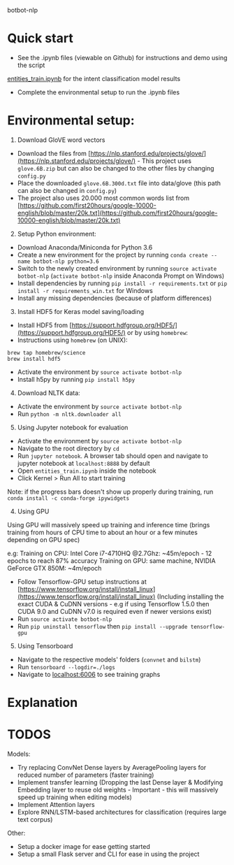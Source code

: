 botbot-nlp

# Quick start
- See the .ipynb files (viewable on Github) for instructions and demo using the script

[entities_train.ipynb](https://github.com/2359media/botbot-nlp/blob/master/entities_train.ipynb) for the intent classification model results

- Complete the environmental setup to run the .ipynb files

# Environmental setup:

1. Download GloVE word vectors
- Download the files from [https://nlp.stanford.edu/projects/glove/](https://nlp.stanford.edu/projects/glove/) - This project uses `glove.6B.zip` but can also be changed to the other files by changing `config.py`
- Place the downloaded `glove.6B.300d.txt` file into data/glove (this path can also be changed in `config.py`)
- The project also uses 20.000 most common words list from [https://github.com/first20hours/google-10000-english/blob/master/20k.txt](https://github.com/first20hours/google-10000-english/blob/master/20k.txt)

2. Setup Python environment:
- Download Anaconda/Miniconda for Python 3.6
- Create a new environment for the project by running `conda create --name botbot-nlp python=3.6`
- Switch to the newly created environment by running `source activate botbot-nlp` (`activate botbot-nlp` inside Anaconda Prompt on Windows)
- Install dependencies by running `pip install -r requirements.txt` or `pip install -r requirements_win.txt` for Windows
- Install any missing dependencies (because of platform differences)

3. Install HDF5 for Keras model saving/loading
- Install HDF5 from [https://support.hdfgroup.org/HDF5/](https://support.hdfgroup.org/HDF5/) or by using `homebrew`:
- Instructions using `homebrew` (on UNIX):
```
brew tap homebrew/science
brew install hdf5
```

- Activate the environment by `source activate botbot-nlp`
- Install h5py by running `pip install h5py`

4. Download NLTK data:
- Activate the environment by `source activate botbot-nlp`
- Run `python -m nltk.downloader all`

5. Using Jupyter notebook for evaluation
- Activate the environment by `source activate botbot-nlp`
- Navigate to the root directory by `cd`
- Run `jupyter notebook`. A browser tab should open and navigate to jupyter notebook at `localhost:8888` by default
- Open `entities_train.ipynb` inside the notebook
- Click Kernel > Run All to start training

Note: if the progress bars doesn't show up properly during training, run `conda install -c conda-forge ipywidgets`

4. Using GPU

Using GPU will massively speed up training and inference time (brings training from hours of CPU time to about an hour or a few minutes depending on GPU spec)

e.g:
Training on CPU: Intel Core i7-4710HQ @2.7Ghz: ~45m/epoch - 12 epochs to reach 87% accuracy
Training on GPU: same machine, NVIDIA GeForce GTX 850M: ~4m/epoch 

- Follow Tensorflow-GPU setup instructions at [https://www.tensorflow.org/install/install_linux](https://www.tensorflow.org/install/install_linux) (Including installing the exact CUDA & CuDNN versions - e.g if using Tensorflow 1.5.0 then CUDA 9.0 and CuDNN v7.0 is required even if newer versions exist)
- Run `source activate botbot-nlp`
- Run `pip uninstall tensorflow` then `pip install --upgrade tensorflow-gpu`

5. Using Tensorboard
- Navigate to the respective models' folders (`convnet` and `bilstm`)
- Run `tensorboard --logdir=./logs`
- Navigate to [localhost:6006](localhost:6006) to see training graphs

# Explanation

# TODOS

Models:

- Try replacing ConvNet Dense layers by AveragePooling layers for reduced number of parameters (faster training)
- Implement transfer learning (Dropping the last Dense layer & Modifying Embedding layer to reuse old weights - Important - this will massively speed up training when editing models)
- Implement Attention layers
- Explore RNN/LSTM-based architectures for classification (requires large text corpus)

Other:

- Setup a docker image for ease getting started
- Setup a small Flask server and CLI for ease in using the project
